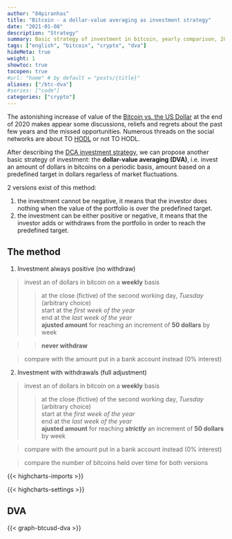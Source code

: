 ```yaml
---
author: "84piranhas"
title: "Bitcoin - a dollar-value averaging as investment strategy"
date: "2021-01-08"
description: "Strategy"
summary: Basic strategy of investment in bitcoin, yearly comparison, 2015-2020
tags: ["english", "bitcoin", "crypto", "dva"]
hideMeta: true
weight: 1
showtoc: true
tocopen: true
#url: "home" # by default = "posts/{title}"
aliases: ["/btc-dva"]
#series: ["code"]
categories: ["crypto"]
---
```


The astonishing increase of value of the <a href="https://www.kraken.com/en-us/prices/xbt-bitcoin-price-chart/usd-us-dollar?interval=All" target="_blank">Bitcoin vs. the US Dollar</a> at the end of 2020 makes appear some discussions, reliefs and regrets about the past few years and the missed opportunities. Numerous threads on the social networks are about TO <a href="https://en.wikipedia.org/wiki/Hodl" target="_blank">HODL</a> or not TO HODL.

After describing the <a href="../btcusd-dca" target="_blank">DCA investment strategy</a>, we can propose another basic strategy of investment: the **dollar-value averaging (DVA)**, i.e. invest an amount of dollars in bitcoins on a periodic basis, amount based on a predefined target in dollars regarless of market fluctuations.

2 versions exist of this method:
1. the investment cannot be negative, it means that the investor does nothing when the value of the portfolio is over the predefined target.
2. the investment can be either positive or negative, it means that the investor adds or withdraws from the portfolio in order to reach the predefined target.

## The method

1. Investment always positive (no withdraw)
> invest an of dollars in bitcoin on a **weekly** basis
>> at the close (fictive) of the second working day, *Tuesday* (arbitrary choice)  
>> start at the *first week of the year*  
>> end at the *last week of the year*  
>> **ajusted amount** for reaching an increment of **50 dollars** by week  

>> **never withdraw**

> compare with the amount put in a bank account instead (0% interest)

2. Investment with withdrawals (full adjustment)
> invest an of dollars in bitcoin on a **weekly** basis
>> at the close (fictive) of the second working day, *Tuesday* (arbitrary choice)  
>> start at the *first week of the year*  
>> end at the *last week of the year*  
>> **ajusted amount** for reaching ***strictly*** an increment of **50 dollars** by week 

> compare with the amount put in a bank account instead (0% interest)

> compare the number of bitcoins held over time for both versions


{{< highcharts-imports >}}

{{< highcharts-settings >}}


## DVA

{{< graph-btcusd-dva >}}




